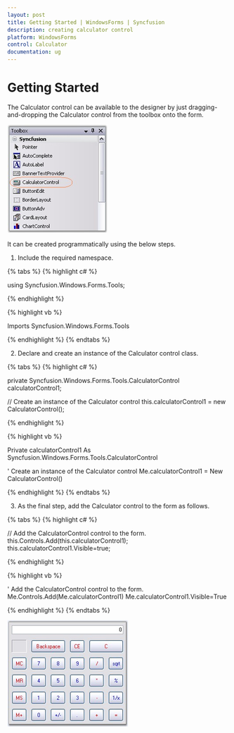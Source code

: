 ```yaml
---
layout: post
title: Getting Started | WindowsForms | Syncfusion
description: creating calculator control
platform: WindowsForms
control: Calculator
documentation: ug
---
```


# Getting Started

The Calculator control can be available to the designer by just dragging-and-dropping the Calculator control from the toolbox onto the form. 

![](Overview_images/Overview_img111.jpeg) 

It can be created programmatically using the below steps.

1. Include the required namespace.

{% tabs %}
{% highlight c# %}

using Syncfusion.Windows.Forms.Tools;

{% endhighlight %}

{% highlight vb %}

Imports Syncfusion.Windows.Forms.Tools

{% endhighlight %}
{% endtabs %}

2. Declare and create an instance of the Calculator control class.

{% tabs %}
{% highlight c# %}

private Syncfusion.Windows.Forms.Tools.CalculatorControl calculatorControl1;

// Create an instance of the Calculator control
this.calculatorControl1 = new CalculatorControl();

{% endhighlight %}

{% highlight vb %}

Private calculatorControl1 As Syncfusion.Windows.Forms.Tools.CalculatorControl

' Create an instance of the Calculator control
Me.calculatorControl1 = New CalculatorControl()

{% endhighlight %}
{% endtabs %}

3. As the final step, add the Calculator control to the form as follows.

{% tabs %}
{% highlight c# %}

// Add the CalculatorControl control to the form.
this.Controls.Add(this.calculatorControl1);
this.calculatorControl1.Visible=true;

{% endhighlight %}

{% highlight vb %}

' Add the CalculatorControl control to the form.
Me.Controls.Add(Me.calculatorControl1)
Me.calculatorControl1.Visible=True

{% endhighlight %}
{% endtabs %}

![](Overview_images/Overview_img112.jpeg) 

